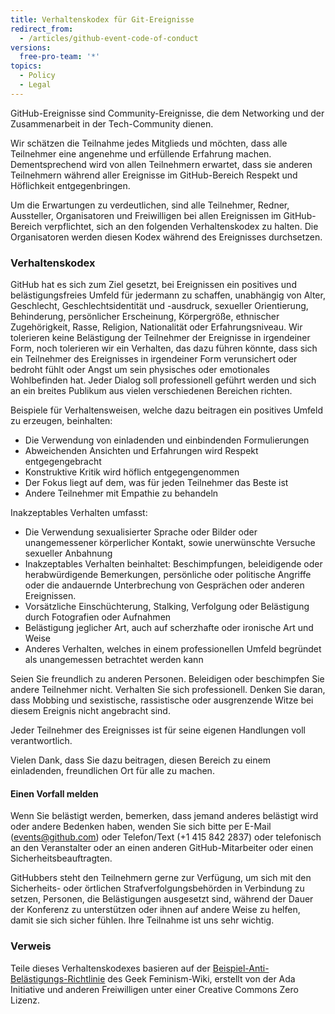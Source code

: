 ```yaml
---
title: Verhaltenskodex für Git-Ereignisse
redirect_from:
  - /articles/github-event-code-of-conduct
versions:
  free-pro-team: '*'
topics:
  - Policy
  - Legal
---
```


GitHub-Ereignisse sind Community-Ereignisse, die dem Networking und der Zusammenarbeit in der Tech-Community dienen.

Wir schätzen die Teilnahme jedes Mitglieds und möchten, dass alle Teilnehmer eine angenehme und erfüllende Erfahrung machen. Dementsprechend wird von allen Teilnehmern erwartet, dass sie anderen Teilnehmern während aller Ereignisse im GitHub-Bereich Respekt und Höflichkeit entgegenbringen.

Um die Erwartungen zu verdeutlichen, sind alle Teilnehmer, Redner, Aussteller, Organisatoren und Freiwilligen bei allen Ereignissen im GitHub-Bereich verpflichtet, sich an den folgenden Verhaltenskodex zu halten. Die Organisatoren werden diesen Kodex während des Ereignisses durchsetzen.

### Verhaltenskodex

GitHub hat es sich zum Ziel gesetzt, bei Ereignissen ein positives und belästigungsfreies Umfeld für jedermann zu schaffen, unabhängig von Alter, Geschlecht, Geschlechtsidentität und -ausdruck, sexueller Orientierung, Behinderung, persönlicher Erscheinung, Körpergröße, ethnischer Zugehörigkeit, Rasse, Religion, Nationalität oder Erfahrungsniveau. Wir tolerieren keine Belästigung der Teilnehmer der Ereignisse in irgendeiner Form, noch tolerieren wir ein Verhalten, das dazu führen könnte, dass sich ein Teilnehmer des Ereignisses in irgendeiner Form verunsichert oder bedroht fühlt oder Angst um sein physisches oder emotionales Wohlbefinden hat. Jeder Dialog soll professionell geführt werden und sich an ein breites Publikum aus vielen verschiedenen Bereichen richten.

Beispiele für Verhaltensweisen, welche dazu beitragen ein positives Umfeld zu erzeugen, beinhalten:

* Die Verwendung von einladenden und einbindenden Formulierungen
* Abweichenden Ansichten und Erfahrungen wird Respekt entgegengebracht
* Konstruktive Kritik wird höflich entgegengenommen
* Der Fokus liegt auf dem, was für jeden Teilnehmer das Beste ist
* Andere Teilnehmer mit Empathie zu behandeln

Inakzeptables Verhalten umfasst:

* Die Verwendung sexualisierter Sprache oder Bilder oder unangemessener körperlicher Kontakt, sowie unerwünschte Versuche sexueller Anbahnung
* Inakzeptables Verhalten beinhaltet: Beschimpfungen, beleidigende oder herabwürdigende Bemerkungen, persönliche oder politische Angriffe oder die andauernde Unterbrechung von Gesprächen oder anderen Ereignissen.
* Vorsätzliche Einschüchterung, Stalking, Verfolgung oder Belästigung durch Fotografien oder Aufnahmen
* Belästigung jeglicher Art, auch auf scherzhafte oder ironische Art und Weise
* Anderes Verhalten, welches in einem professionellen Umfeld begründet als unangemessen betrachtet werden kann

Seien Sie freundlich zu anderen Personen. Beleidigen oder beschimpfen Sie andere Teilnehmer nicht. Verhalten Sie sich professionell. Denken Sie daran, dass Mobbing und sexistische, rassistische oder ausgrenzende Witze bei diesem Ereignis nicht angebracht sind.

Jeder Teilnehmer des Ereignisses ist für seine eigenen Handlungen voll verantwortlich.

Vielen Dank, dass Sie dazu beitragen, diesen Bereich zu einem einladenden, freundlichen Ort für alle zu machen.

#### Einen Vorfall melden

Wenn Sie belästigt werden, bemerken, dass jemand anderes belästigt wird oder andere Bedenken haben, wenden Sie sich bitte per E-Mail (events@github.com) oder Telefon/Text (+1 415 842 2837) oder telefonisch an den Veranstalter oder an einen anderen GitHub-Mitarbeiter oder einen Sicherheitsbeauftragten.

GitHubbers steht den Teilnehmern gerne zur Verfügung, um sich mit den Sicherheits- oder örtlichen Strafverfolgungsbehörden in Verbindung zu setzen, Personen, die Belästigungen ausgesetzt sind, während der Dauer der Konferenz zu unterstützen oder ihnen auf andere Weise zu helfen, damit sie sich sicher fühlen. Ihre Teilnahme ist uns sehr wichtig.

### Verweis

Teile dieses Verhaltenskodexes basieren auf der [ Beispiel-Anti-Belästigungs-Richtlinie](https://geekfeminism.wikia.org/wiki/Conference_anti-harassment/Policy) des Geek Feminism-Wiki, erstellt von der Ada Initiative und anderen Freiwilligen unter einer Creative Commons Zero Lizenz.

